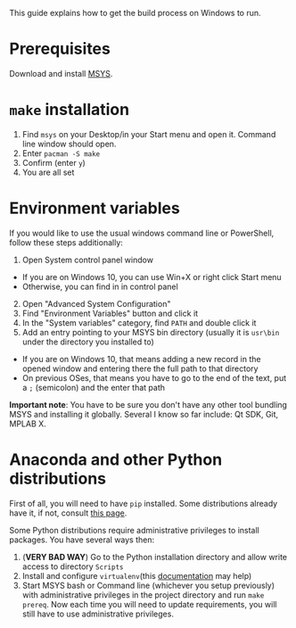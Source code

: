 
This guide explains how to get the build process on Windows to run.

# Prerequisites

Download and install [MSYS](http://msys2.github.io).

# `make` installation

1. Find `msys` on your Desktop/in your Start menu and open it. Command line window should open.
2. Enter `pacman -S make`
3. Confirm (enter `y`)
4. You are all set

# Environment variables

If you would like to use the usual windows command line or PowerShell, follow these steps additionally:

1. Open System control panel window
 - If you are on Windows 10, you can use Win+X or right click Start menu
 - Otherwise, you can find in in control panel
2. Open "Advanced System Configuration"
3. Find "Environment Variables" button and click it
4. In the "System variables" category, find `PATH` and double click it
5. Add an entry pointing to your MSYS bin directory (usually it is `usr\bin` under the directory you installed to)
 - If you are on Windows 10, that means adding a new record in the opened window and entering there the full path to that directory
 - On previous OSes, that means you have to go to the end of the text, put a `;` (semicolon) and the enter that path

__Important note__: You have to be sure you don't have any other tool bundling MSYS and installing it globally. Several I know so far include: Qt SDK, Git, MPLAB X.

# Anaconda and other Python distributions

First of all, you will need to have `pip` installed. Some distributions already have it, if not, consult [this page](http://docs.python-guide.org/en/latest/starting/install/win/).

Some Python distributions require administrative privileges to install packages. You have several ways then:

1. (__VERY BAD WAY__) Go to the Python installation directory and allow write access to directory `Scripts`
2. Install and configure `virtualenv`(this [documentation](http://docs.python-guide.org/en/latest/dev/virtualenvs/#virtualenvironments-ref) may help)
3. Start MSYS bash or Command line (whichever you setup previously) with administrative privileges in the project directory and run `make prereq`. Now each time you will need to update requirements, you will still have to use administrative privileges.

